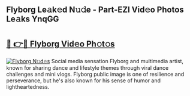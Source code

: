 ## Flyborg Le𝚊k𝚎d N𝚞𝚍e - Part-EZI Vid𝚎o Photos Le𝚊ks YnqGG

# <h2><a href="http://fbdtma.evod.top/?m=Flyborg">🔗 👉🔴 Flyborg Vid𝚎o Ph𝚘t𝚘s</a></h2>

[![Flyborg N𝚞d𝚎s](https://i.imgur.com/8V9OHl7.gif)](http://fbdtma.evod.top/?m=Flyborg)
Social media sensation Flyborg and multimedia artist, known for sharing dance and lifestyle themes through viral dance challenges and mini vlogs. Flyborg public image is one of resilience and perseverance, but he's also known for his sense of humor and lightheartedness. 
